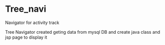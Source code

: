 # Tree_navi
Navigator for activity track

Tree Navigator created geting data from mysql DB and create java class and jsp page to display it
